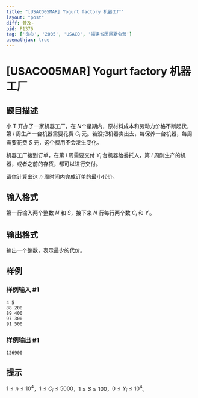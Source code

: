 ```yaml
---
title: "[USACO05MAR] Yogurt factory 机器工厂"
layout: "post"
diff: 普及-
pid: P1376
tag: ['贪心', '2005', 'USACO', '福建省历届夏令营']
usemathjax: true
---
```


# [USACO05MAR] Yogurt factory 机器工厂
## 题目描述

小 T 开办了一家机器工厂，在 $N$个星期内，原材料成本和劳动力价格不断起伏，第 $i$ 周生产一台机器需要花费 $C_i$ 元。若没把机器卖出去，每保养一台机器，每周需要花费 $S$ 元，这个费用不会发生变化。

机器工厂接到订单，在第 $i$ 周需要交付 $Y_i$ 台机器给委托人，第 $i$ 周刚生产的机器，或者之前的存货，都可以进行交付。

请你计算出这 $n$ 周时间内完成订单的最小代价。
## 输入格式

第一行输入两个整数 $N$ 和 $S$，接下来 $N$ 行每行两个数 $C_i$ 和 $Y_i$。
## 输出格式

输出一个整数，表示最少的代价。

## 样例

### 样例输入 #1
```
4 5
88 200
89 400
97 300
91 500

```
### 样例输出 #1
```
126900

```
## 提示

$1\leq n\leq 10^4$，$1 \le C_i \le 5000$，$1 \le S\le 100$，$0\le Y_i\le 10^4$。
